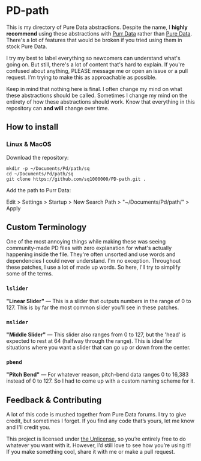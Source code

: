# PD-path

This is my directory of Pure Data abstractions. Despite the name, I **highly recommend** using these abstractions with [Purr Data](https://agraef.github.io/purr-data-intro/Purr-Data-Intro.html) rather than [Pure Data](https://puredata.info/). There's a lot of features that would be broken if you tried using them in stock Pure Data.

I try my best to label everything so newcomers can understand what's going on. But still, there's a lot of content that's hard to explain. If you're confused about anything, PLEASE message me or open an issue or a pull request. I'm trying to make this as approachable as possible.

Keep in mind that nothing here is final. I often change my mind on what these abstractions should be called. Sometimes I change my mind on the entirety of how these abstractions should work. Know that everything in this repository can **and will** change over time.

## How to install

### Linux & MacOS

Download the repository:

```
mkdir -p ~/Documents/Pd/path/sq
cd ~/Documents/Pd/path/sq
git clone https://github.com/sq1000000/PD-path.git .
```
Add the path to Purr Data:

Edit > Settings > Startup > New Search Path > "~/Documents/Pd/path/" > Apply

## Custom Terminology

One of the most annoying things while making these was seeing community-made PD files with zero explanation for what's actually happening inside the file. They're often unsorted and use words and dependencies I could never understand. I'm no exception. Throughout these patches, I use a lot of made up words. So here, I'll try to simplify some of the terms.

### `lslider`
**"Linear Slider"** — This is a slider that outputs numbers in the range of 0 to 127. This is by far the most common slider you'll see in these patches.

### `mslider`
**"Middle Slider"** — This slider also ranges from 0 to 127, but the 'head' is expected to rest at 64 (halfway through the range). This is ideal for situations where you want a slider that can go up or down from the center.

### `pbend`
**"Pitch Bend"** — For whatever reason, pitch-bend data ranges 0 to 16,383 instead of 0 to 127. So I had to come up with a custom naming scheme for it.

## Feedback & Contributing

A lot of this code is mushed together from Pure Data forums. I try to give credit, but sometimes I forget. If you find any code that’s yours, let me know and I'll credit you.

This project is licensed under [the Unlicense](https://unlicense.org/), so you’re entirely free to do whatever you want with it. However, I’d still love to see how you’re using it! If you make something cool, share it with me or make a pull request.
